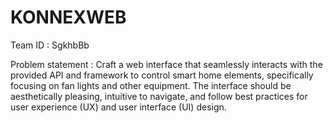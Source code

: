 # KONNEXWEB
Team ID : SgkhbBb

Problem statement :
Craft a web interface that seamlessly interacts with the provided API and framework to control smart home elements, specifically focusing on fan lights and other equipment. The interface should be aesthetically pleasing, intuitive to navigate, and follow best practices for user experience (UX) and user interface (UI) design.
